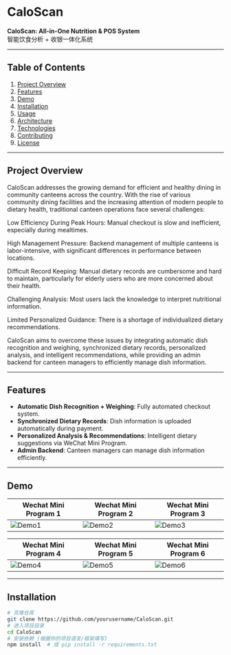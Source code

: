 # CaloScan

**CaloScan: All-in-One Nutrition & POS System**  
智能饮食分析 + 收银一体化系统

--- 

## Table of Contents
1. [Project Overview](#project-overview)
2. [Features](#features)
3. [Demo](#demo)
4. [Installation](#installation)
5. [Usage](#usage)
6. [Architecture](#architecture)
7. [Technologies](#technologies)
8. [Contributing](#contributing)
9. [License](#license)

---

## Project Overview
CaloScan addresses the growing demand for efficient and healthy dining in community canteens across the country. With the rise of various community dining facilities and the increasing attention of modern people to dietary health, traditional canteen operations face several challenges:

Low Efficiency During Peak Hours: Manual checkout is slow and inefficient, especially during mealtimes.

High Management Pressure: Backend management of multiple canteens is labor-intensive, with significant differences in performance between locations.

Difficult Record Keeping: Manual dietary records are cumbersome and hard to maintain, particularly for elderly users who are more concerned about their health.

Challenging Analysis: Most users lack the knowledge to interpret nutritional information.

Limited Personalized Guidance: There is a shortage of individualized dietary recommendations.

CaloScan aims to overcome these issues by integrating automatic dish recognition and weighing, synchronized dietary records, personalized analysis, and intelligent recommendations, while providing an admin backend for canteen managers to efficiently manage dish information.

---

## Features
- **Automatic Dish Recognition + Weighing**: Fully automated checkout system.  
- **Synchronized Dietary Records**: Dish information is uploaded automatically during payment.  
- **Personalized Analysis & Recommendations**: Intelligent dietary suggestions via WeChat Mini Program.  
- **Admin Backend**: Canteen managers can manage dish information efficiently.  

---

## Demo

| Wechat Mini Program 1 | Wechat Mini Program 2 | Wechat Mini Program 3 |
|--------|--------|--------|
| ![Demo1](images/program.jpg) | ![Demo2](images/program.jpg) | ![Demo3](images/program.jpg) |

| Wechat Mini Program 4 | Wechat Mini Program 5 | Wechat Mini Program 6 |
|--------|--------|--------|
| ![Demo4](images/program.jpg) | ![Demo5](images/program.jpg) | ![Demo6](images/program.jpg) |

---

## Installation
```bash
# 克隆仓库
git clone https://github.com/yourusername/CaloScan.git
# 进入项目目录
cd CaloScan
# 安装依赖 (根据你的项目语言/框架填写)
npm install  # 或 pip install -r requirements.txt
